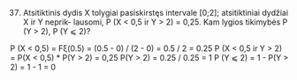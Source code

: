 37. Atsitiktinis dydis X tolygiai pasiskirstęs intervale [0;2]; atsitiktiniai dydžiai X ir Y neprik-
lausomi, P (X < 0,5 ir Y > 2) = 0,25. Kam lygios tikimybės P (Y > 2), P (Y ⩽ 2)?

P (X < 0,5) = Fξ(0.5) = (0.5 - 0) / (2 - 0) = 0.5 / 2 = 0.25
P (X < 0,5 ir Y > 2) = P(X < 0,5) * P(Y > 2) = 0,25
P(Y > 2) = 0.25 / 0.25 = 1
P (Y ⩽ 2) = 1 - P(Y > 2) = 1 - 1 = 0